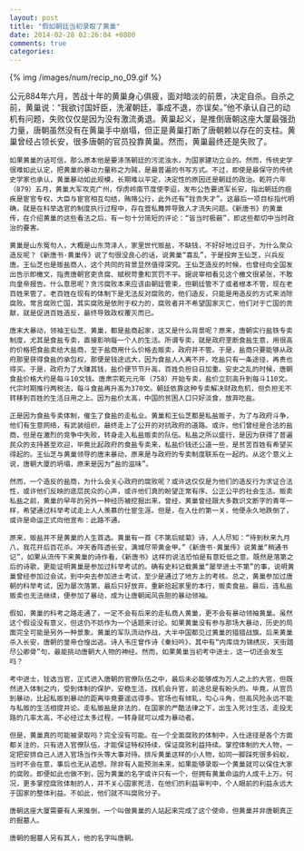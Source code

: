 ```yaml
---
layout: post
title: "假如朝廷当初录取了黄巢"
date: 2014-02-28 02:26:04 +0800
comments: true
categories: 
---
```


{% img /images/num/recip_no_09.gif %}

公元884年六月，苦战十年的黄巢身心俱疲，面对暗淡的前景，决定自杀。自杀之前，黄巢说：“我欲讨国奸臣，洗濯朝廷，事成不退，亦误矣。”他不承认自己的动机有问题，失败仅仅是因为没有激流勇退。黄巢起义，是推倒唐朝这座大厦最强劲力量，唐朝虽然没有在黄巢手中崩塌，但正是黄巢打断了唐朝赖以存在的支柱。黄巢曾经占领长安，很多唐朝的官员投靠黄巢。然而，黄巢最终还是失败了。

    如果黄巢的话可信，那么原本他是要涤荡朝廷的污泥浊水，为国家建功立业的。然而，传统史学很难如此认定，把黄巢的暴动力量称之为贼，是最普遍的书写方式。不过，即使是最保守的传统史学家也承认，黄巢暴动如此规模，长期难以平定，决定性的原因还是朝廷的政治。乾符六年（879）五月，黄巢大军攻克广州，俘虏岭南节度使李迢，发布公告要进军长安，指出朝廷的痼疾是宦官专权，大臣与宦官相互勾结，贿赂公行，此外还有“铨贡失才”。这最后一项目标指代明确，就是在科举选官的制度执行过程中，存在营私舞弊导致人才流失问题。《新唐书》的黄巢传，在介绍黄巢的这些看法之后，有一句十分简短的评论：“皆当时极蔽”，即这些都切中当时政治的要害。

    黄巢是山东冤句人，大概是山东菏泽人，家里世代贩盐，不缺钱，不好好地过日子，为什么聚众造反呢？《新唐书·黄巢传》说了句很没良心的话，说黄巢“喜乱”，于是投奔王仙芝，兴兵反唐。王仙芝也是贩盐商人，这个共同的背景显然值得深究。王仙芝造反的时候，也曾经向全国发出告示即檄文，指责唐朝官吏贪腐、赋税苛重和赏罚不平。据说宰相看见这个檄文很紧张，不敢向皇帝报告。什么意思呢？贪污腐败本来应该由朝廷管束，但朝廷管不了或者根本不管，现在老百姓来管了。老百姓在现有的体制下是无法反对腐败的，他们造反，只能是用造反的方式来消除腐败。常言腐败亡国，其实腐败是依附于权力的，腐败者并不希望国家灭亡，他们对于亡国的贡献，就是促进百姓造反，最终导致政权覆灭而已。

    唐末大暴动，领袖王仙芝、黄巢，都是盐商起家，这又是什么背景呢？原来，唐朝实行盐铁专卖制度，尤其是食盐专卖，直接影响每一个人的生活。所谓专卖，就是政府垄断食盐生意，用很高的价格把食盐卖给大盐商，至于盐商用什么价格去贩卖，政府并不管。于是，盐商只要能够从政府那里获得食盐的承包权，那便是钱途远大，因为食盐人人离不开，吃盐只有一条途径，再贵也得买。于是，政府为了大赚其钱，盐价便节节升高，百姓负担日日加重。安史之乱的时候，唐朝食盐价格大约是每斗10文钱。唐肃宗乾元元年（758）开始专卖，盐价立刻高升到每斗110文。代宗时期推行两税法，每斗食盐再升高为370文。朝廷依靠这种专卖解决财政危机，但负担无不转移到百姓的生活日用之上。因为盐价太高，中国的贫困人口只好淡食，放弃吃盐。

    正是因为食盐专卖体制，催生了食盐的走私业。黄巢和王仙芝都是私盐贩子，为了与政府斗争，他们有生意网络，有武装组织，最终走上了公开的对抗政府的道路。或许，他们曾经是合法的盐商，但是在激烈的竞争中失败，转身走入私盐贩卖的队伍。私盐之所以盛行，是因为获得了普遍民众的支持甚至欢迎，毕竟比起政府的食盐专卖来，私盐价钱还公道一些，是贫苦百姓有希望买得起的。王仙芝与黄巢领导的唐末暴动，原来是与政府的专卖制度联系在一起的。从这个意义上说，唐朝大厦的坍塌，原来是因为“盐的滋味”。

    然而，一个造反的盐商，为什么会关心政府的腐败呢？或许这仅仅是为他们的造反行为求证合法性，或许他们反映的底层民众的心声，或许他们真的盼望正常有序、公正公平的社会生活。贩卖私盐之前，黄巢的早年的另外一种经历被挖掘出来，曾经，黄巢曾经跟大多数识文断字的青年一样，希望通过科举考试走上人人羡慕的仕宦生涯。但是，在入仕的第一关，他便永久地跌倒了，或许是命运正式向他宣布：此路不通。

    原来，贩盐并不是黄巢的人生首选。黄巢有一首《不第后赋菊》诗，人人尽知：“待到秋来九月八，我花开后百花杀。冲天香阵透长安，满城尽带黄金甲。”《新唐书·黄巢传》说黄巢“稍通书记”，如果从流传下来黄巢的诗作看，《新唐书》这样的说法恐怕是有意贬低之意。既然是落第之后的诗歌，更能证明黄巢是参加过科举考试的。确有史料记载黄巢“屡举进士不第”的事，说明黄巢曾经参加过会试，到中央去参加进士考试，至少是通过了地方上的考核。总之，黄巢参加过唐朝的科举考试，因为屡次落第，最后只好放弃，重新拾起家里的本行，贩卖食盐。最后，连私盐贩卖也无法继续，便参加了暴动，成为让唐朝闻风丧胆的暴动领袖。

    假如，黄巢的科考之路走通了，一定不会有后来的走私商人黄巢，更不会有暴动领袖黄巢。虽然这个假设没有意义，但这仍不妨作为一个话题来讨论。如果黄巢没有参与那场大暴动，历史的局面完全可能是另外一种景象。黄巢的军队流动作战，大半中国都见过黄巢的猎猎战旗。后来黄巢杀入长安，唐朝的皇帝仓惶出逃。诗人韦庄曾作诗《秦妇吟》，其中有“内库烧为锦绣灰，天街踏尽公卿骨”句，最能挑动唐朝大人物的神经。然而，如果黄巢当初考中进士，这一切还会发生吗？

    考中进士，铨选当官，正式进入唐朝的官僚队伍之中，最后未必能够成为万人之上的大官，但既然进入体制之内，受到体制的保护，安稳生活，找机会升官，前途总是有盼头的。毕竟，从官员到暴动，比起私贩到暴动的距离毕竟要遥远得多。官场也有倾轧，勾心斗角，但高风险永远不能与私贩的生活相提并论。走私贩盐是非法的，在国家的严酷法律之下，出生入死讨生活，走投无路的几率太高，不必经过太多过程，一转身就可以成为暴动者。

    但是，黄巢真的可能被录取吗？完全没有可能。在一个全面腐败的体制中，入仕途径是各个方面都关注的，只有进入官僚队伍，才能保证特权持续，保证腐败利益持续。掌控体制的大人物，一定把安排自己人进入官场当作头等大事对待。排斥黄巢这样的小人物，如同一脚踩死很多蚂蚁，当时不会在意，事后也无从追想。除非有人能预测未来，如果能够录取一个黄巢就可以保住大家的腐败。即便如此也做不到，因为黄巢的名字或许只有一个，但拥有黄巢命运的人成千上万。何况，更多掌控腐败体制的人，并不关心国家死活，在他们的利益审判中，个人眼前的利益永远大于国家的整体利益。不如此，他们就不叫腐败分子。

    唐朝这座大厦需要有人来推倒，一个叫做黄巢的人站起来完成了这个使命，但黄巢并非唐朝真正的掘墓人。

    唐朝的掘墓人另有其人，他的名字叫唐朝。